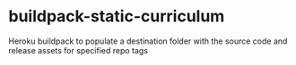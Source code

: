 # buildpack-static-curriculum
Heroku buildpack to populate a destination folder with the source code and release assets for specified repo tags
